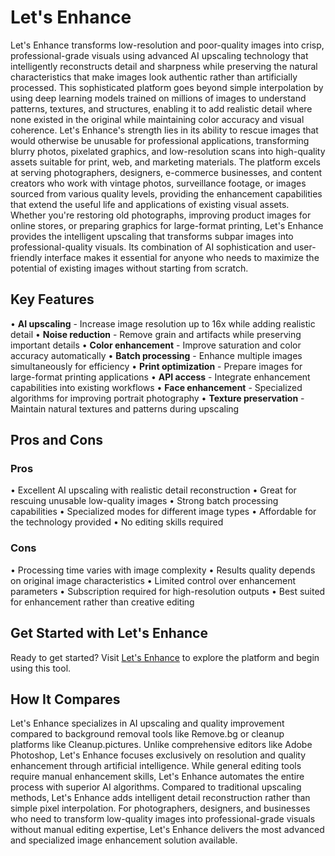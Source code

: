 # Let's Enhance

Let's Enhance transforms low-resolution and poor-quality images into crisp, professional-grade visuals using advanced AI upscaling technology that intelligently reconstructs detail and sharpness while preserving the natural characteristics that make images look authentic rather than artificially processed. This sophisticated platform goes beyond simple interpolation by using deep learning models trained on millions of images to understand patterns, textures, and structures, enabling it to add realistic detail where none existed in the original while maintaining color accuracy and visual coherence. Let's Enhance's strength lies in its ability to rescue images that would otherwise be unusable for professional applications, transforming blurry photos, pixelated graphics, and low-resolution scans into high-quality assets suitable for print, web, and marketing materials. The platform excels at serving photographers, designers, e-commerce businesses, and content creators who work with vintage photos, surveillance footage, or images sourced from various quality levels, providing the enhancement capabilities that extend the useful life and applications of existing visual assets. Whether you're restoring old photographs, improving product images for online stores, or preparing graphics for large-format printing, Let's Enhance provides the intelligent upscaling that transforms subpar images into professional-quality visuals. Its combination of AI sophistication and user-friendly interface makes it essential for anyone who needs to maximize the potential of existing images without starting from scratch.

## Key Features

• **AI upscaling** - Increase image resolution up to 16x while adding realistic detail
• **Noise reduction** - Remove grain and artifacts while preserving important details
• **Color enhancement** - Improve saturation and color accuracy automatically
• **Batch processing** - Enhance multiple images simultaneously for efficiency
• **Print optimization** - Prepare images for large-format printing applications
• **API access** - Integrate enhancement capabilities into existing workflows
• **Face enhancement** - Specialized algorithms for improving portrait photography
• **Texture preservation** - Maintain natural textures and patterns during upscaling

## Pros and Cons

### Pros
• Excellent AI upscaling with realistic detail reconstruction
• Great for rescuing unusable low-quality images
• Strong batch processing capabilities
• Specialized modes for different image types
• Affordable for the technology provided
• No editing skills required

### Cons
• Processing time varies with image complexity
• Results quality depends on original image characteristics
• Limited control over enhancement parameters
• Subscription required for high-resolution outputs
• Best suited for enhancement rather than creative editing

## Get Started with Let's Enhance

Ready to get started? Visit [Let's Enhance](https://letsenhance.io) to explore the platform and begin using this tool.

## How It Compares

Let's Enhance specializes in AI upscaling and quality improvement compared to background removal tools like Remove.bg or cleanup platforms like Cleanup.pictures. Unlike comprehensive editors like Adobe Photoshop, Let's Enhance focuses exclusively on resolution and quality enhancement through artificial intelligence. While general editing tools require manual enhancement skills, Let's Enhance automates the entire process with superior AI algorithms. Compared to traditional upscaling methods, Let's Enhance adds intelligent detail reconstruction rather than simple pixel interpolation. For photographers, designers, and businesses who need to transform low-quality images into professional-grade visuals without manual editing expertise, Let's Enhance delivers the most advanced and specialized image enhancement solution available.
